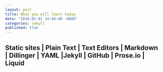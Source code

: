 ```yaml
---
layout: post
title: What you will learn today
date: "2016-01-01 14:40:40 -0600"
categories: jekyll
published: true
---
```



## Static sites | Plain Text | Text Editors | Markdown | Dillinger | YAML |Jekyll | GitHub | Prose.io | Liquid
